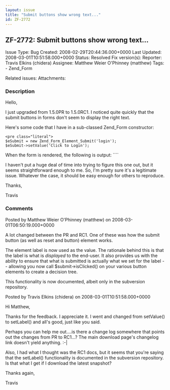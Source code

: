 ```yaml
---
layout: issue
title: "Submit buttons show wrong text..."
id: ZF-2772
---
```


ZF-2772: Submit buttons show wrong text...
------------------------------------------

 Issue Type: Bug Created: 2008-02-29T20:44:36.000+0000 Last Updated: 2008-03-01T10:51:58.000+0000 Status: Resolved Fix version(s): 
 Reporter:  Travis Elkins (chidera)  Assignee:  Matthew Weier O'Phinney (matthew)  Tags: - Zend\_Form
 
 Related issues: 
 Attachments: 
### Description

Hello,

I just upgraded from 1.5.0PR to 1.5.0RC1. I noticed quite quickly that the submit buttons in forms don't seem to display the right text.

Here's some code that I have in a sub-classed Zend\_Form constructor:

 
    <pre class="literal">
    $eSubmit = new Zend_Form_Element_Submit('login');
    $eSubmit->setValue('Click to Login');


When the form is rendered, the following is output: ````

I haven't put a huge deal of time into trying to figure this one out, but it seems straightforward enough to me. So, I'm pretty sure it's a legitimate issue. Whatever the case, it should be easy enough for others to reproduce.

Thanks,

Travis

 

 

### Comments

Posted by Matthew Weier O'Phinney (matthew) on 2008-03-01T06:50:19.000+0000

A lot changed between the PR and RC1. One of these was how the submit button (as well as reset and button) element works.

The element label is now used as the value. The rationale behind this is that the label is what is _displayed_ to the end-user. It also provides us with the ability to ensure that what is submitted is actually what we set for the label -- allowing you now call $submit->isClicked() on your various button elements to create a decision tree.

This functionality is now documented, albeit only in the subversion repository.

 

 

Posted by Travis Elkins (chidera) on 2008-03-01T10:51:58.000+0000

Hi Matthew,

Thanks for the feedback. I appreciate it. I went and changed from setValue() to setLabel() and all's good, just like you said.

Perhaps you can help me out....is there a change log somewhere that points out the changes from PR to RC1...? The main download page's changelog link doesn't yield anything. :-|

Also, I had what I thought was the RC1 docs, but it seems that you're saying that the setLabel() functionality is documented in the subversion repository. Is that what I get if I download the latest snapshot?

Thanks again,

Travis

 

 